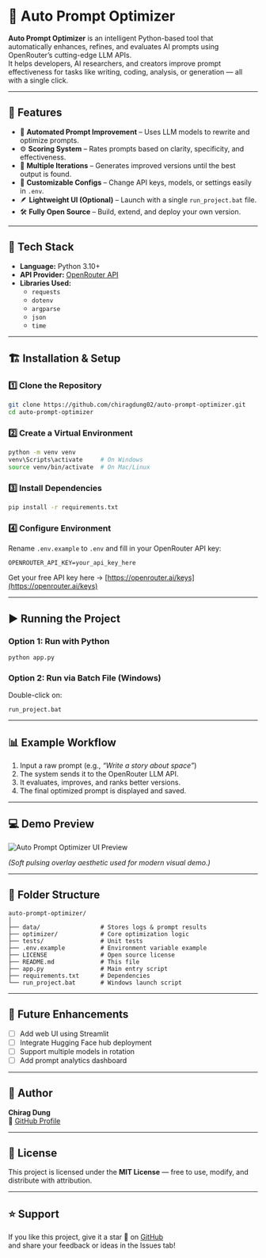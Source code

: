 # 🚀 Auto Prompt Optimizer

**Auto Prompt Optimizer** is an intelligent Python-based tool that automatically enhances, refines, and evaluates AI prompts using OpenRouter’s cutting-edge LLM APIs.  
It helps developers, AI researchers, and creators improve prompt effectiveness for tasks like writing, coding, analysis, or generation — all with a single click.

---

## 🌟 Features

- 🧠 **Automated Prompt Improvement** – Uses LLM models to rewrite and optimize prompts.
- ⚙️ **Scoring System** – Rates prompts based on clarity, specificity, and effectiveness.
- 🔁 **Multiple Iterations** – Generates improved versions until the best output is found.
- 🧩 **Customizable Configs** – Change API keys, models, or settings easily in `.env`.
- 🪶 **Lightweight UI (Optional)** – Launch with a single `run_project.bat` file.
- 🛠️ **Fully Open Source** – Build, extend, and deploy your own version.

---

## 🧩 Tech Stack

- **Language:** Python 3.10+
- **API Provider:** [OpenRouter API](https://openrouter.ai)
- **Libraries Used:**  
  - `requests`  
  - `dotenv`  
  - `argparse`  
  - `json`  
  - `time`

---

## 🏗️ Installation & Setup

### 1️⃣ Clone the Repository
```bash
git clone https://github.com/chiragdung02/auto-prompt-optimizer.git
cd auto-prompt-optimizer
```

### 2️⃣ Create a Virtual Environment
```bash
python -m venv venv
venv\Scripts\activate     # On Windows
source venv/bin/activate  # On Mac/Linux
```

### 3️⃣ Install Dependencies
```bash
pip install -r requirements.txt
```

### 4️⃣ Configure Environment
Rename `.env.example` to `.env` and fill in your OpenRouter API key:
```
OPENROUTER_API_KEY=your_api_key_here
```

Get your free API key here → [https://openrouter.ai/keys](https://openrouter.ai/keys)

---

## ▶️ Running the Project

### Option 1: Run with Python
```bash
python app.py
```

### Option 2: Run via Batch File (Windows)
Double-click on:
```
run_project.bat
```

---

## 📊 Example Workflow

1. Input a raw prompt (e.g., *“Write a story about space”*)  
2. The system sends it to the OpenRouter LLM API.  
3. It evaluates, improves, and ranks better versions.  
4. The final optimized prompt is displayed and saved.  

---

## 💻 Demo Preview

![Auto Prompt Optimizer UI Preview](A_screenshot_of_an_application_named_"Auto_Prompt_.png)

*(Soft pulsing overlay aesthetic used for modern visual demo.)*

---

## 📁 Folder Structure
```
auto-prompt-optimizer/
│
├── data/                 # Stores logs & prompt results
├── optimizer/            # Core optimization logic
├── tests/                # Unit tests
├── .env.example          # Environment variable example
├── LICENSE               # Open source license
├── README.md             # This file
├── app.py                # Main entry script
├── requirements.txt      # Dependencies
└── run_project.bat       # Windows launch script
```

---

## 🧠 Future Enhancements

- [ ] Add web UI using Streamlit  
- [ ] Integrate Hugging Face hub deployment  
- [ ] Support multiple models in rotation  
- [ ] Add prompt analytics dashboard  

---

## 👤 Author

**Chirag Dung**  
🔗 [GitHub Profile](https://github.com/chiragdung02)

---

## 🪪 License

This project is licensed under the **MIT License** — free to use, modify, and distribute with attribution.

---

## ⭐ Support

If you like this project, give it a star 🌟 on [GitHub](https://github.com/chiragdung02/auto-prompt-optimizer)  
and share your feedback or ideas in the Issues tab!
